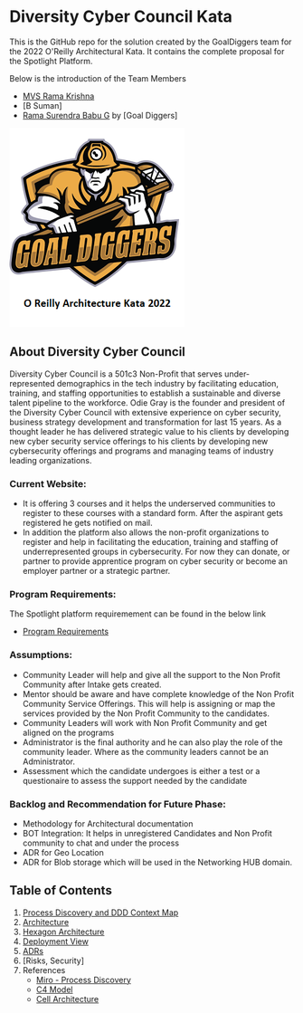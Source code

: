 # Diversity Cyber Council Kata

This is the GitHub repo for the solution created by the GoalDiggers team for the 2022 O'Reilly Architectural Kata. It contains the complete proposal for the Spotlight Platform.

Below is the introduction of the Team Members


* [MVS Rama Krishna](https://www.linkedin.com/in/mvs-ramakrishna-a3a57225/)
* [B Suman]
* [Rama Surendra Babu G](https://www.linkedin.com/in/rama-surendra-babu-g-985a1913/)
by [Goal Diggers]

![Goal Diggers Architecture Kata](/Images/logo.png)

## About Diversity Cyber Council

Diversity Cyber Council is a 501c3 Non-Profit that serves under-represented demographics in the tech industry by facilitating education, training, and staffing opportunities to establish a sustainable and diverse talent pipeline to the workforce. Odie Gray is the founder and president of the Diversity Cyber Council with extensive experience on cyber security, business strategy development and transformation for last 15 years. As a thought leader he has delivered strategic value to his clients by developing new cyber security service offerings to his clients by developing new cybersecurity offerings and programs and managing teams of industry leading organizations.

### Current Website:

* It is offering 3 courses and it helps the underserved communities to register to these courses with a standard form. After the aspirant gets registered he gets notified on mail.
* In addition the platform also allows the non-profit organizations to register and help in facilitating the education, training and staffing of underrepresented groups in cybersecurity. For now they can donate, or partner to provide apprentice program on cyber security or become an employer partner or a strategic partner.

### Program Requirements:

The Spotlight platform requiremement can be found in the below link

* [Program Requirements](https://learning.oreilly.com/live-events/architectural-katas/0636920054100/0636920072741/)

### Assumptions:

* Community Leader will help and give all the support to the Non Profit Community after Intake gets created. 
* Mentor should be aware and have complete knowledge of the Non Profit Community Service Offerings. This will help is assigning or map the services provided by the Non Profit Community to the candidates.
* Community Leaders will work with Non Profit Community and get aligned on the programs
* Administrator is the final authority and he can also play the role of the community leader. Where as the community leaders cannot be an Administrator.
* Assessment which the candidate undergoes is either a test or a questionaire to assess the support needed by the candidate

### Backlog and Recommendation for Future Phase:

* Methodology for Architectural documentation
* BOT Integration: It helps in unregistered Candidates and Non Profit community to chat and under the process
* ADR for Geo Location
* ADR for Blob storage which will be used in the Networking HUB domain.

## Table of Contents

1. [Process Discovery and DDD Context Map](architecture/ProcessDiscoveryandDDDContextMap.md) 
2. [Architecture](architecture/ArchitectureOverview.md) 
3. [Hexagon Architecture](architecture/HexagonArchitecture.md)
4. [Deployment View](architecture/DeploymentView.md)
5. [ADRs](ADRs/ADRs.md) 
13. [Risks, Security]
14. References
     * [Miro - Process Discovery](https://miro.com/app/board/uXjVOySr1RA=/?share_link_id=321299907325)
     * [C4 Model](https://c4model.com/)
     * [Cell Architecture](https://github.com/wso2/reference-architecture/blob/master/reference-architecture-cell-based.md)
